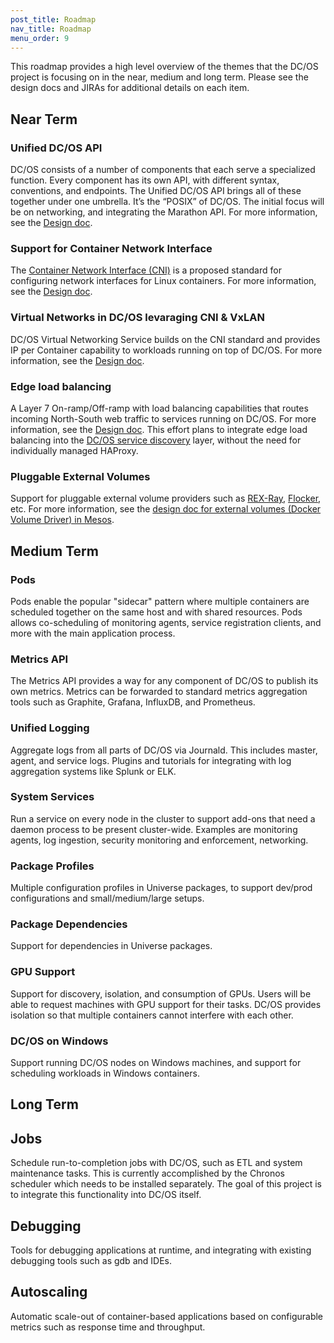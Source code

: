 ```yaml
---
post_title: Roadmap
nav_title: Roadmap
menu_order: 9
---
```


This roadmap provides a high level overview of the themes that the DC/OS project is focusing on in the near, medium and long term.
Please see the design docs and JIRAs for additional details on each item.

## Near Term

### Unified DC/OS API
DC/OS consists of a number of components that each serve a specialized function. Every component has its own API, with different syntax, conventions, and endpoints. The Unified DC/OS API brings all of these together under one umbrella. It’s the “POSIX” of DC/OS. The initial focus will be on networking, and integrating the Marathon API. For more information, see the [Design doc](/docs/1.8/overview/design/dcos-api/).

### Support for Container Network Interface
The [Container Network Interface (CNI)](https://github.com/appc/cni) is a proposed standard for configuring network interfaces for Linux containers. For more information, see the [Design doc](https://docs.google.com/document/d/1FFZwPHPZqS17cRQvsbbWyQbZpwIoHFR_N6AAApRv514/edit).

### Virtual Networks in DC/OS levaraging CNI & VxLAN
DC/OS Virtual Networking Service builds on the CNI standard and provides IP per Container capability to workloads running on top of DC/OS. For more information, see the [Design doc](https://docs.google.com/document/d/1Ped26pNOoET5H-QM--D6aPiCpG3qgvknNUbZJLz-rao/edit).

### Edge load balancing
A Layer 7 On-ramp/Off-ramp with load balancing capabilities that routes incoming North-South web traffic to services running on DC/OS. For more information, see the [Design doc](https://docs.google.com/document/d/1G7Pj9cqRZjQkJz89E343067-InfDqW7RtcX94F4w_So/edit#heading=h.28ogyrx55sfi). This effort plans to integrate edge load balancing into the [DC/OS service discovery](/docs/1.8/usage/service-discovery/) layer, without the need for individually managed HAProxy.

### Pluggable External Volumes
Support for pluggable external volume providers such as [REX-Ray](https://github.com/emccode/rexray), [Flocker](https://github.com/ClusterHQ/flocker), etc. For more information, see the [design doc for external volumes (Docker Volume Driver) in Mesos](https://docs.google.com/document/d/1uhi1lf1_sEmnl0HaqHUCsqPb9m9jOKbRlXYW1S-tZis/edit?usp=sharing).
<!-- and [external volumes in Marathon](https://mesosphere.github.io/marathon/docs/external-volumes.html). -->

## Medium Term

### Pods
Pods enable the popular "sidecar" pattern where multiple containers are scheduled together on the same host and with shared resources. Pods allows co-scheduling of monitoring agents, service registration clients, and more with the main application process.

### Metrics API
The Metrics API provides a way for any component of DC/OS to publish its own metrics. Metrics can be forwarded to standard metrics aggregation tools such as Graphite, Grafana, InfluxDB, and Prometheus.

### Unified Logging
Aggregate logs from all parts of DC/OS via Journald. This includes master, agent, and service logs. Plugins and tutorials for integrating with log aggregation systems like Splunk or ELK.

### System Services
Run a service on every node in the cluster to support add-ons that need a daemon process to be present cluster-wide. Examples are monitoring agents, log ingestion, security monitoring and enforcement, networking.

### Package Profiles
Multiple configuration profiles in Universe packages, to support dev/prod configurations and small/medium/large setups.

### Package Dependencies
Support for dependencies in Universe packages.

### GPU Support
Support for discovery, isolation, and consumption of GPUs. Users will be able to request machines with GPU support for their tasks. DC/OS provides isolation so that multiple containers cannot interfere with each other.

### DC/OS on Windows
Support running DC/OS nodes on Windows machines, and support for scheduling workloads in Windows containers.


## Long Term

## Jobs
Schedule run-to-completion jobs with DC/OS, such as ETL and system maintenance tasks. This is currently accomplished by the Chronos scheduler which needs to be installed separately. The goal of this project is to integrate this functionality into DC/OS itself.

## Debugging
Tools for debugging applications at runtime, and integrating with existing debugging tools such as gdb and IDEs.

## Autoscaling
Automatic scale-out of container-based applications based on configurable metrics such as response time and throughput.
